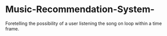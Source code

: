 # Music-Recommendation-System-
Foretelling the possibility of a user listening the song on loop within a time frame. 
